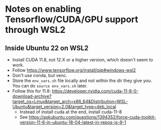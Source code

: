 # Notes on enabling Tensorflow/CUDA/GPU support through WSL2

## Inside Ubuntu 22 on WSL2
 - Install CUDA 11.8, not 12.X or a higher version, which doesn't seem to work.
 - Follow https://www.tensorflow.org/install/pip#windows-wsl2
  - Don't use conda, but venc.
  - Store the `env_vars.sh` file locally and not within the dir they give you. You can do `source env_vars.sh` later.
 - Follow this for 11.8: https://developer.nvidia.com/cuda-11-8-0-download-archive?target_os=Linux&target_arch=x86_64&Distribution=WSL-Ubuntu&target_version=2.0&target_type=deb_local
   - Instead of install cuda at the end, install cuda-11-8
    - See https://askubuntu.com/questions/1394352/force-cuda-toolkit-version-11-6-in-ubuntu-18-04-latest-in-repos-is-9-1